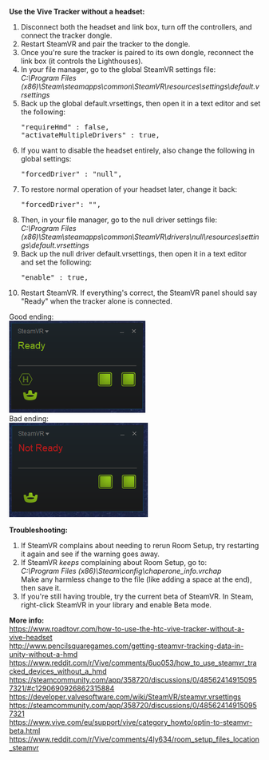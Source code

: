 **Use the Vive Tracker without a headset:**
<ol>
	<li>Disconnect both the headset and link box, turn off the controllers, and connect the tracker dongle.</li>
	<li>Restart SteamVR and pair the tracker to the dongle.</li>
	<li>Once you're sure the tracker is paired to its own dongle, reconnect the link box (it controls the Lighthouses).
	<li>In your file manager, go to the global SteamVR settings file:<br>
	<i>C:\Program Files (x86)\Steam\steamapps\common\SteamVR\resources\settings\default.vrsettings</i></li>
	<li>
		Back up the global default.vrsettings, then open it in a text editor and set the following:
		<pre>
"requireHmd" : false,
"activateMultipleDrivers" : true,</pre>
	</li>
	<li>
		If you want to disable the headset entirely, also change the following in global settings:
		<pre>
"forcedDriver" : "null",</pre>
	</li>
	<li>To restore normal operation of your headset later, change it back:
		<pre>
"forcedDriver": "",</pre>
	</li>	
	<li>Then, in your file manager, go to the null driver settings file:<br>
	<i>C:\Program Files (x86)\Steam\steamapps\common\SteamVR\drivers\null\resources\settings\default.vrsettings</i></li>
	<li>
		Back up the null driver default.vrsettings, then open it in a text editor and set the following:
		<pre>
"enable" : true,</pre>
	</li>
	<li>Restart SteamVR. If everything's correct, the SteamVR panel should say "Ready" when the tracker alone is connected.</li>
</ol>

Good ending:<br>
<img src="./docs/images/tracker_good.png"><br>
Bad ending:<br>
<img src="./docs/images/tracker_bad.png"><br>

**Troubleshooting:**
<ol>
	<li>If SteamVR complains about needing to rerun Room Setup, try restarting it again and see if the warning goes away.
	<li>
		If SteamVR <i>keeps</i> complaining about Room Setup, go to:<br>
		<i>C:\Program Files (x86)\Steam\config\chaperone_info.vrchap</i><br>
		Make any harmless change to the file (like adding a space at the end), then save it.
	</li>
	<li>If you're still having trouble, try the current beta of SteamVR. In Steam, right-click SteamVR in your library and enable Beta mode.</li>
</ol>

**More info:**<br>
https://www.roadtovr.com/how-to-use-the-htc-vive-tracker-without-a-vive-headset<br>
http://www.pencilsquaregames.com/getting-steamvr-tracking-data-in-unity-without-a-hmd<br>
https://www.reddit.com/r/Vive/comments/6uo053/how_to_use_steamvr_tracked_devices_without_a_hmd<br>
https://steamcommunity.com/app/358720/discussions/0/485624149150957321/#c1290690926862315884<br>
https://developer.valvesoftware.com/wiki/SteamVR/steamvr.vrsettings<br>
https://steamcommunity.com/app/358720/discussions/0/485624149150957321<br>
https://www.vive.com/eu/support/vive/category_howto/optin-to-steamvr-beta.html<br>
https://www.reddit.com/r/Vive/comments/4ly634/room_setup_files_location_steamvr<br>